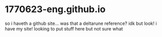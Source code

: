 # 1770623-eng.github.io
so i haveth a github site...
was that a deltarune reference?
idk but look! i have my site! looking to put stuff here but not sure what
